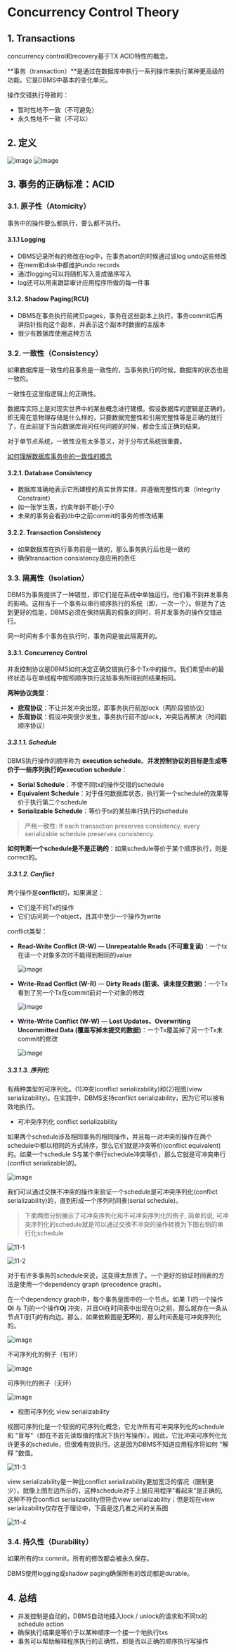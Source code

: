 # Concurrency Control Theory

## 1. Transactions

concurrency control和recovery基于TX ACID特性的概念。

**事务（transaction）**是通过在数据库中执行一系列操作来执行某种更高级的功能。它是DBMS中基本的变化单元。

操作交错执行导致的：

- 暂时性地不一致（不可避免）
- 永久性地不一致（不可以）

## 2. 定义

![image](https://user-images.githubusercontent.com/29897667/126307766-bf9e9caf-ab73-41f5-aa0c-d7f3044d9407.png)
![image](https://user-images.githubusercontent.com/29897667/126307820-34d63a8d-4fce-4892-8713-97ee0c5a57c5.png)

## 3. 事务的正确标准：ACID

### 3.1. 原子性（Atomicity）

事务中的操作要么都执行，要么都不执行。

#### 3.1.1 Logging

- DBMS记录所有的修改在log中，在事务abort的时候通过该log undo这些修改
- 在mem和disk中都维护undo records
- 通过logging可以将随机写入变成循序写入
- log还可以用来跟踪审计应用程序所做的每一件事

#### 3.1.2. Shadow Paging(RCU)

- DBMS在事务执行前拷贝pages，事务在这些副本上执行。事务commit后再讲指针指向这个副本，并表示这个副本时数据的主版本
- 很少有数据库使用这种方法

### 3.2. 一致性（Consistency）

如果数据库是一致性的且事务是一致性的，当事务执行的时候，数据库的状态也是一致的。

一致性在这里指逻辑上的正确性。

数据库实际上是对现实世界中的某些概念进行建模。假设数据库的逻辑是正确的，即无需在意物理存储是什么样的，只要数据完整性和引用完整性等是正确的就行了，在此前提下当向数据库询问任何问题的时候，都会生成正确的结果。

对于单节点系统，一致性没有太多意义，对于分布式系统很重要。

[如何理解数据库事务中的一致性的概念](https://www.zhihu.com/question/31346392/answer/569142076)

#### 3.2.1. Database Consistency

- 数据库准确地表示它所建模的真实世界实体，并遵循完整性约束（Integrity Constraint）
- 如一张学生表，约束年龄不能小于0
- 未来的事务会看到db中之前commit的事务的修改结果

#### 3.2.2. Transaction Consistency

- 如果数据库在执行事务前是一致的，那么事务执行后也是一致的
- 确保transaction consistency是应用的责任

### 3.3. 隔离性（Isolation）

DBMS为事务提供了一种错觉，即它们是在系统中单独运行。他们看不到并发事务的影响。这相当于一个事务以串行顺序执行的系统（即，一次一个）。但是为了达到更好的性能，DBMS必须在保持隔离的假象的同时，将并发事务的操作交错进行。

同一时间有多个事务在执行时，事务间是彼此隔离开的。

#### 3.3.1. Concurrency Control

并发控制协议是DBMS如何决定正确交错执行多个Tx中的操作。我们希望db的最终状态与在单线程中按照顺序执行这些事务所得到的结果相同。

**两种协议类型**：

- **悲观协议**：不让并发冲突出现，即事务执行前加lock（两阶段锁协议）
- **乐观协议**：假设冲突很少发生，事务执行前不加lock，冲突后再解决（时间戳顺序协议）

##### 3.3.1.1. Schedule

DBMS执行操作的顺序称为 **execution schedule**。**并发控制协议的目标是生成等价于一些序列执行的execution schedule**：

- **Serial Schedule**：不使不同tx的操作交错的schedule
- **Equivalent Schedule**：对于任何数据库状态，执行第一个schedule的效果等价于执行第二个schedule
- **Serializable Schedule**：等价于tx的某些串行执行的schedule

>严格一致性: If each transaction preserves consistency, every serializable schedule preserves consistency.


**如何判断一个schedule是不是正确的**：如果schedule等价于某个顺序执行，则是correct的。

##### 3.3.1.2. Conflict

两个操作是**conflict**的，如果满足：

- 它们是不同Tx的操作
- 它们访问同一个object，且其中至少一个操作为write

conflict类型：

- **Read-Write Conflict (R-W)** — **Unrepeatable Reads (不可重复读)**：一个tx在读一个对象多次时不能得到相同的value

  ![image](https://user-images.githubusercontent.com/29897667/126539066-3477a892-563a-40cf-a946-b6ddd21d8670.png)

- **Write-Read Conflict (W-R)** — **Dirty Reads (脏读、读未提交数据)**：一个Tx看到了另一个Tx在commit前对一个对象的修改

  ![image](https://user-images.githubusercontent.com/29897667/126540699-192c9355-3954-49f7-a59a-b310dcc075e0.png)

- **Write-Write Conflict (W-W)** — **Lost Updates、Overwriting Uncommitted Data (覆盖写掉未提交的数据)**：一个Tx覆盖掉了另一个Tx未commit的修改

  ![image](https://user-images.githubusercontent.com/29897667/126541224-2adcb3d9-98ad-4fdf-9d5b-364a79708021.png)

##### 3.3.1.3. 序列化

有两种类型的可序列化。(1)冲突(conflict serializability)和(2)视图(view serializability)。在实践中，DBMS支持conflict serializability，因为它可以被有效地执行。

- 可冲突序列化 conflict serializability

如果两个schedule涉及相同事务的相同操作，并且每一对冲突的操作在两个schedule中都以相同的方式排序，那么它们就是冲突等价(conflict equivalent)的。如果一个schedule S与某个串行schedule冲突等价，那么它就是可冲突串行(conflict serializable)的。

![image](https://user-images.githubusercontent.com/29897667/126549834-5e11f8e5-8200-4910-9262-fda50d103764.png)

我们可以通过交换不冲突的操作来验证一个schedule是可冲突序列化(conflict serializability)的，直到形成一个序列时间表(serial schedule)。

>下面两图分别展示了可冲突序列化和不可冲突序列化的例子, 简单的说, 可冲突序列化的schedule就是可以通过交换不冲突的操作转换为下图右侧的串行化schedule

![11-1](img/11-1.png)

![11-2](img/11-2.png)

对于有许多事务的schedule来说，这变得太昂贵了。一个更好的验证时间表的方法是使用一个dependency graph (precedence graph)。

在一个dependency graph中，每个事务是图中的一个节点。如果 Ti的一个操作**Oi** 与 Tj的一个操作**Oj** 冲突，并且Oi在时间表中出现在Oj之前，那么就存在一条从节点Ti到Tj的有向边。那么，如果依赖图是**无环**的，那么时间表是可冲突序列化的。

![image](https://user-images.githubusercontent.com/29897667/126549891-24972556-9c00-4064-a2df-8890c91c5b12.png)

不可序列化的例子（有环）

![image](https://user-images.githubusercontent.com/29897667/126549920-230115f6-ce3d-4add-915e-fe1ad6671529.png)


可序列化的例子（无环）

![image](https://user-images.githubusercontent.com/29897667/126549962-5be06b3a-ed5e-4699-b983-295b5c5e6fee.png)

- 视图可序列化 view serializability

视图可序列化是一个较弱的可序列化概念，它允许所有可冲突序列化的schedule和 "盲写"（即在不首先读取值的情况下执行写操作）。因此，它比冲突可序列化允许更多的schedule，但很难有效执行。这是因为DBMS不知道应用程序将如何 "解释 "数值。

![11-3](img/11-3.png)

view serializability是一种比conflict serializability更加宽泛的情况（限制更少），就像上图左边所示的，这种schedule对于上层应用程序"看起来"是正确的, 这种不符合conflict serializability但符合view serializability；但是现在view serializability仅存在于理论中，下面是这几者之间的关系图

![11-4](img/11-4.png)

### 3.4. 持久性（Durability）

如果所有的tx commit，所有的修改都会被永久保存。

DBMS使用logging或shadow paging确保所有的改动都是durable。

## 4. 总结

- 并发控制是自动的，DBMS自动地插入lock / unlock的请求和不同tx的schedule action
- 确保执行结果是等价于以某种顺序一个接一个地执行txs
- 事务可以帮助解释程序执行的正确性，即是否以正确的顺序执行写操作

